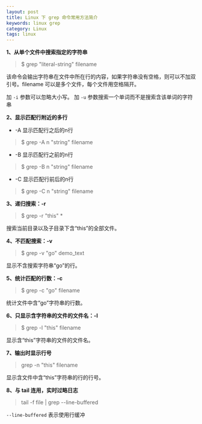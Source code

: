 ```yaml
---
layout: post
title: Linux 下 grep 命令常用方法简介
keywords: linux grep
category: Linux
tags: linux
---
```


**1、从单个文件中搜索指定的字符串**

> $ grep "literal-string" filename

该命令会输出字符串在文件中所在行的内容，如果字符串没有空格，则可以不加双引号。filename 可以是多个文件，每个文件用空格隔开。

加 `-i` 参数可以忽略大小写。
加 `-u` 参数搜索一个单词而不是搜索含该单词的字符串

**2、显示匹配行附近的多行**

* -A 显示匹配行之后的n行

> $ grep -A n "string" filename

* -B 显示匹配行之前的n行

> $ grep -B n "string" filename

* -C 显示匹配行前后的n行

> $ grep -C n "string" filename

**3、递归搜索：-r**

> $ grep -r "this" *

搜索当前目录以及子目录下含“this”的全部文件。

**4、不匹配搜索：-v**

> $ grep -v "go" demo_text

显示不含搜索字符串“go”的行。

**5、统计匹配的行数：-c**

> $ grep -c "go" filename

统计文件中含“go”字符串的行数。

**6、只显示含字符串的文件的文件名：-l**

>  $ grep -l "this" filename

显示含“this”字符串的文件的文件名。

**7、输出时显示行号**

> grep -n "this" filename

显示含文件中含“this”字符串的行的行号。

**8、与 tail 连用，实时过略日志**

> tail -f file | grep --line-buffered <pattern>

`--line-buffered` 表示使用行缓冲
